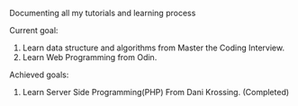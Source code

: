 Documenting all my tutorials and learning process

Current goal:
1. Learn data structure and algorithms from Master the Coding Interview.
2. Learn Web Programming from Odin.

Achieved goals:
1. Learn Server Side Programming(PHP) From Dani Krossing. (Completed)
